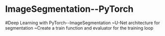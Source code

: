 # ImageSegmentation--PyTorch
#Deep Learning with PyTorch--ImageSegmentation
~U-Net architecture for segmentation
~Create a train function and evaluator for the training loop
